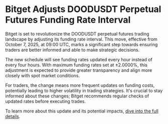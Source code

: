# Bitget Adjusts DOODUSDT Perpetual Futures Funding Rate Interval

Bitget is set to revolutionize the DOODUSDT perpetual futures trading landscape by adjusting its funding rate interval. This move, effective from October 7, 2025, at 09:00 UTC, marks a significant step towards ensuring traders are better informed and able to make strategic decisions.

The new schedule will see funding rates updated every hour instead of every four hours. With maximum funding rates set at ±2.0000%, this adjustment is expected to provide greater transparency and align more closely with spot market conditions.

For traders, the change means more frequent updates on funding costs, potentially leading to higher volatility in trading strategies. It's crucial to stay informed about these changes; Bitget recommends regular checks of updated rates before executing trades.

To learn more about this update and its potential impacts, [dive into the full details](https://chain-base.xyz/bitget-adjusts-doodusdt-perpetual-futures-funding-rate-interval).